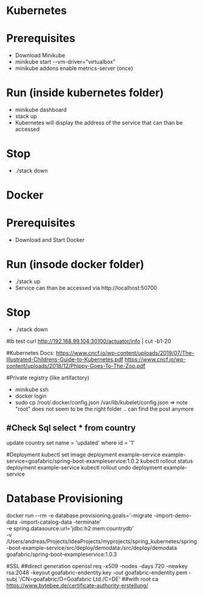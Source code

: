 # Kubernetes

# Prerequisites
- Download Minikube
- minikube start --vm-driver="virtualbox"
- minikube addons enable metrics-server (once)

# Run (inside kubernetes folder)
- minikube dashboard
- stack up
- Kubernetes will display the address of the service that can than be accessed

# Stop
- ./stack down

# Docker
# Prerequisites
- Download and Start Docker

# Run (insode docker folder)
- ./stack up
- Service can than be accessed via http://localhost:50700

# Stop
- ./stack down

#lb test
curl http://192.168.99.104:30100/actuator/info | cut -b1-20

#Kubernetes Docs:
https://www.cncf.io/wp-content/uploads/2019/07/The-Illustrated-Childrens-Guide-to-Kubernetes.pdf
https://www.cncf.io/wp-content/uploads/2018/12/Phippy-Goes-To-The-Zoo.pdf

#Private registry (like artifactory)
- minikube ssh
- docker login
- sudo cp /root/.docker/config.json /var/lib/kubelet/config.json
=> note "root" does not seem to be the right folder .. can find the post anymore

#Check Sql
select * from country
--
update country set name = 'updated' where id = '1'

#Deployment
kubectl set image deployment example-service example-service=goafabric/spring-boot-exampleservice:1.0.2
kubectl rollout status deployment example-service
kubectl rollout undo deployment example-service

# Database Provisioning
docker run --rm -e database.provisioning.goals='-migrate -import-demo-data -import-catalog-data -terminate' \
-e spring.datasource.url='jdbc:h2:mem:countrydb' \
-v /Users/andreas/Projects/IdeaProjects/myprojects/spring_kubernetes/spring-boot-example-service/src/deploy/demodata:/src/deploy/demodata \
goafabric/spring-boot-exampleservice:1.0.3

#SSL
##direct generation
openssl req -x509 -nodes -days 720 -newkey rsa:2048 -keyout goafabric-endentity.key -out goafabric-endentity.pem -subj '/CN=goafabric/O=Goafabric Ltd./C=DE'
##with root ca
https://www.bytebee.de/certificate-authority-erstellung/